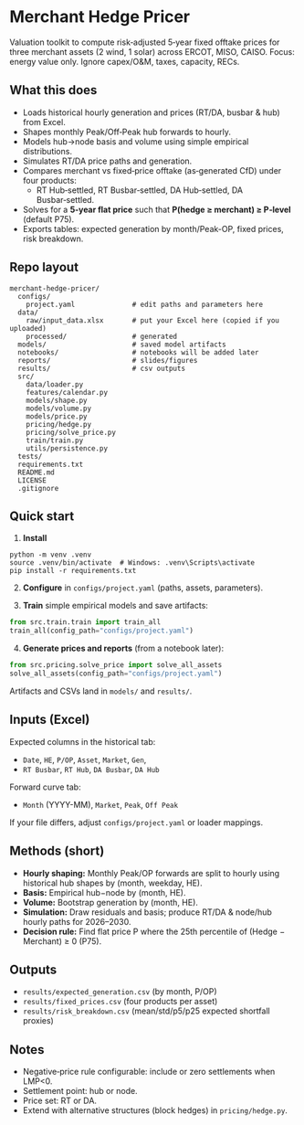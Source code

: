 
# Merchant Hedge Pricer

Valuation toolkit to compute risk‑adjusted 5‑year fixed offtake prices for three merchant assets (2 wind, 1 solar) across ERCOT, MISO, CAISO. 
Focus: energy value only. Ignore capex/O&M, taxes, capacity, RECs.

## What this does
- Loads historical hourly generation and prices (RT/DA, busbar & hub) from Excel.
- Shapes monthly Peak/Off‑Peak hub forwards to hourly.
- Models hub→node basis and volume using simple empirical distributions.
- Simulates RT/DA price paths and generation.
- Compares merchant vs fixed‑price offtake (as‑generated CfD) under four products:
  - RT Hub‑settled, RT Busbar‑settled, DA Hub‑settled, DA Busbar‑settled.
- Solves for a **5‑year flat price** such that **P(hedge ≥ merchant) ≥ P‑level** (default P75).
- Exports tables: expected generation by month/Peak-OP, fixed prices, risk breakdown.

## Repo layout
```
merchant-hedge-pricer/
  configs/
    project.yaml              # edit paths and parameters here
  data/
    raw/input_data.xlsx       # put your Excel here (copied if you uploaded)
    processed/                # generated
  models/                     # saved model artifacts
  notebooks/                  # notebooks will be added later
  reports/                    # slides/figures
  results/                    # csv outputs
  src/
    data/loader.py
    features/calendar.py
    models/shape.py
    models/volume.py
    models/price.py
    pricing/hedge.py
    pricing/solve_price.py
    train/train.py
    utils/persistence.py
  tests/
  requirements.txt
  README.md
  LICENSE
  .gitignore
```

## Quick start
1) **Install**
```
python -m venv .venv
source .venv/bin/activate  # Windows: .venv\Scripts\activate
pip install -r requirements.txt
```

2) **Configure** in `configs/project.yaml` (paths, assets, parameters).

3) **Train** simple empirical models and save artifacts:
```python
from src.train.train import train_all
train_all(config_path="configs/project.yaml")
```

4) **Generate prices and reports** (from a notebook later):
```python
from src.pricing.solve_price import solve_all_assets
solve_all_assets(config_path="configs/project.yaml")
```

Artifacts and CSVs land in `models/` and `results/`.

## Inputs (Excel)
Expected columns in the historical tab:
- `Date`, `HE`, `P/OP`, `Asset`, `Market`, `Gen`, 
- `RT Busbar`, `RT Hub`, `DA Busbar`, `DA Hub`

Forward curve tab:
- `Month` (YYYY-MM), `Market`, `Peak`, `Off Peak`

If your file differs, adjust `configs/project.yaml` or loader mappings.

## Methods (short)
- **Hourly shaping:** Monthly Peak/OP forwards are split to hourly using historical hub shapes by (month, weekday, HE). 
- **Basis:** Empirical hub−node by (month, HE). 
- **Volume:** Bootstrap generation by (month, HE).
- **Simulation:** Draw residuals and basis; produce RT/DA & node/hub hourly paths for 2026–2030.
- **Decision rule:** Find flat price P where the 25th percentile of (Hedge − Merchant) ≥ 0 (P75).

## Outputs
- `results/expected_generation.csv` (by month, P/OP)
- `results/fixed_prices.csv` (four products per asset)
- `results/risk_breakdown.csv` (mean/std/p5/p25 expected shortfall proxies)

## Notes
- Negative‑price rule configurable: include or zero settlements when LMP<0.
- Settlement point: hub or node.
- Price set: RT or DA.
- Extend with alternative structures (block hedges) in `pricing/hedge.py`.

